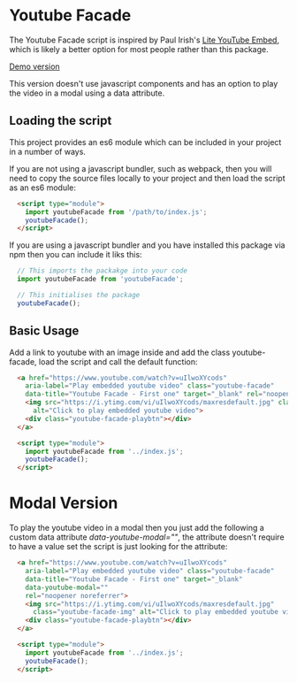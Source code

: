# Youtube Facade

The Youtube Facade script is inspired by Paul Irish's
[Lite YouTube Embed](https://github.com/paulirish/lite-youtube-embed),
which is likely a better option for most people rather than this package.

[Demo version](https://mikeh74.github.io/youtube-facade/demo)

This version doesn't use javascript components and has an option to play
the video in a modal using a data attribute.

## Loading the script

This project provides an es6 module which can be included in your project in a number of ways.

If you are not using a javascript bundler, such as webpack, then you will need to copy the source files locally to your project and then load the script as an es6 module:

```html
  <script type="module">
    import youtubeFacade from '/path/to/index.js';
    youtubeFacade();
  </script>
```

If you are using a javascript bundler and you have installed this package via
npm then you can include it liks this:

```javascript
  // This imports the packakge into your code
  import youtubeFacade from 'youtubeFacade';

  // This initialises the package
  youtubeFacade();
```

## Basic Usage

Add a link to youtube with an image inside and add the class youtube-facade,
load the script and call the default function:

```html
  <a href="https://www.youtube.com/watch?v=uIlwoXYcods"
    aria-label="Play embedded youtube video" class="youtube-facade"
    data-title="Youtube Facade - First one" target="_blank" rel="noopener noreferrer">
    <img src="https://i.ytimg.com/vi/uIlwoXYcods/maxresdefault.jpg" class="youtube-facade-img"
      alt="Click to play embedded youtube video">
    <div class="youtube-facade-playbtn"></div>
  </a>

  <script type="module">
    import youtubeFacade from '../index.js';
    youtubeFacade();
  </script>
```

# Modal Version

To play the youtube video in a modal then you just add the following a custom
data attribute *data-youtube-modal=""*, the attribute doesn't require to have
a value set the script is just looking for the attribute:

```html
  <a href="https://www.youtube.com/watch?v=uIlwoXYcods"
    aria-label="Play embedded youtube video" class="youtube-facade"
    data-title="Youtube Facade - First one" target="_blank"
    data-youtube-modal=""
    rel="noopener noreferrer">
    <img src="https://i.ytimg.com/vi/uIlwoXYcods/maxresdefault.jpg"
      class="youtube-facade-img" alt="Click to play embedded youtube video">
    <div class="youtube-facade-playbtn"></div>
  </a>

  <script type="module">
    import youtubeFacade from '../index.js';
    youtubeFacade();
  </script>
```
